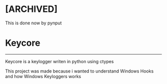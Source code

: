 # [ARCHIVED]
This is done now by pynput

# Keycore
------------------------
Keycore is a keylogger writen in python using ctypes

This project was made because i wanted to understand Windows Hooks and how Windows Keyloggers works
